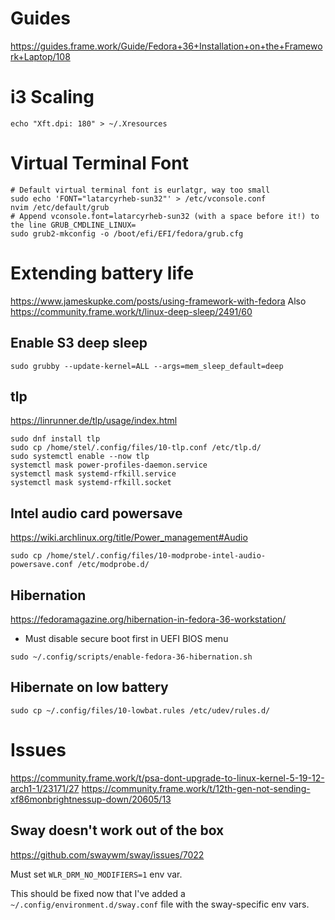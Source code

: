 # Guides
https://guides.frame.work/Guide/Fedora+36+Installation+on+the+Framework+Laptop/108

# i3 Scaling
```
echo "Xft.dpi: 180" > ~/.Xresources
```

# Virtual Terminal Font
```
# Default virtual terminal font is eurlatgr, way too small
sudo echo 'FONT="latarcyrheb-sun32"' > /etc/vconsole.conf
nvim /etc/default/grub
# Append vconsole.font=latarcyrheb-sun32 (with a space before it!) to the line GRUB_CMDLINE_LINUX=
sudo grub2-mkconfig -o /boot/efi/EFI/fedora/grub.cfg
```

# Extending battery life
https://www.jameskupke.com/posts/using-framework-with-fedora
Also https://community.frame.work/t/linux-deep-sleep/2491/60

## Enable S3 deep sleep
```
sudo grubby --update-kernel=ALL --args=mem_sleep_default=deep
```

## tlp
https://linrunner.de/tlp/usage/index.html
```
sudo dnf install tlp
sudo cp /home/stel/.config/files/10-tlp.conf /etc/tlp.d/
sudo systemctl enable --now tlp
systemctl mask power-profiles-daemon.service
systemctl mask systemd-rfkill.service
systemctl mask systemd-rfkill.socket
```

## Intel audio card powersave
https://wiki.archlinux.org/title/Power_management#Audio
```
sudo cp /home/stel/.config/files/10-modprobe-intel-audio-powersave.conf /etc/modprobe.d/
```

## Hibernation
https://fedoramagazine.org/hibernation-in-fedora-36-workstation/
- Must disable secure boot first in UEFI BIOS menu
```
sudo ~/.config/scripts/enable-fedora-36-hibernation.sh
```

## Hibernate on low battery
```
sudo cp ~/.config/files/10-lowbat.rules /etc/udev/rules.d/
```

# Issues
https://community.frame.work/t/psa-dont-upgrade-to-linux-kernel-5-19-12-arch1-1/23171/27
https://community.frame.work/t/12th-gen-not-sending-xf86monbrightnessup-down/20605/13

## Sway doesn't work out of the box
https://github.com/swaywm/sway/issues/7022

Must set `WLR_DRM_NO_MODIFIERS=1` env var.

This should be fixed now that I've added a `~/.config/environment.d/sway.conf` file with the sway-specific env vars.
